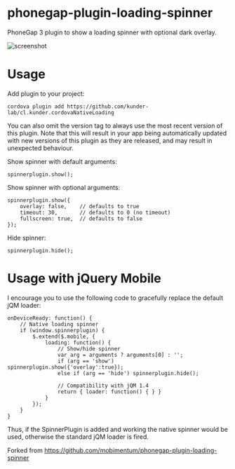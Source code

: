 phonegap-plugin-loading-spinner
===============================

PhoneGap 3 plugin to show a loading spinner with optional dark overlay.

![screenshot](https://raw.github.com/kunder-lab/cl.kunder.cordovaNativeLoading/master/screenshot.png "Screenshot")


Usage
=====

Add plugin to your project:

    cordova plugin add https://github.com/kunder-lab/cl.kunder.cordovaNativeLoading


You can also omit the version tag to always use the most recent version of this plugin. Note that this will result in your app being automatically updated with new versions of this plugin as they are released, and may result in unexpected behaviour.

Show spinner with default arguments:

    spinnerplugin.show();

Show spinner with optional arguments:

    spinnerplugin.show({
        overlay: false,    // defaults to true
        timeout: 30,       // defaults to 0 (no timeout)
        fullscreen: true,  // defaults to false
    });

Hide spinner:

    spinnerplugin.hide();

Usage with jQuery Mobile
========================

I encourage you to use the following code to gracefully replace the default jQM loader:

    onDeviceReady: function() {
		// Native loading spinner
		if (window.spinnerplugin) {
			$.extend($.mobile, {
				loading: function() {
					// Show/hide spinner
					var arg = arguments ? arguments[0] : '';
					if (arg == 'show') spinnerplugin.show({'overlay':true});
					else if (arg == 'hide') spinnerplugin.hide();

					// Compatibility with jQM 1.4
					return { loader: function() { } }
				}
			});
		}
	}

Thus, if the SpinnerPlugin is added and working the native spinner would be used, otherwise the standard jQM loader is fired.

Forked from https://github.com/mobimentum/phonegap-plugin-loading-spinner
